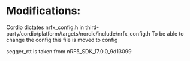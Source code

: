 # Modifications:
Cordio dictates nrfx_config.h in third-party/cordio/platform/targets/nordic/include/nrfx_config.h
To be able to change the config this file is moved to config

segger_rtt is taken from nRF5_SDK_17.0.0_9d13099

